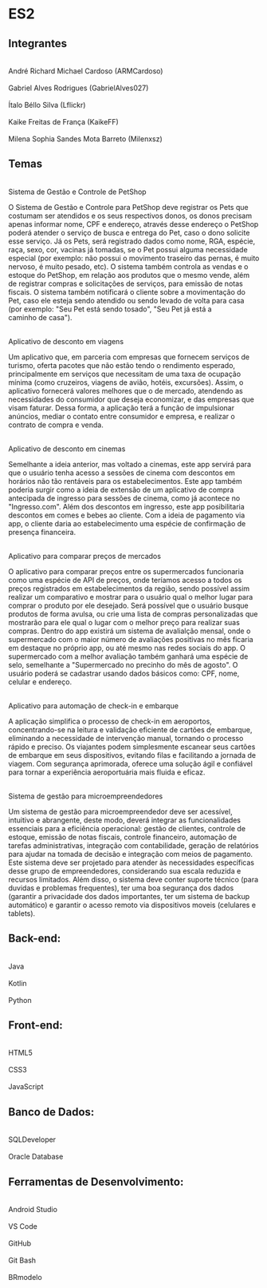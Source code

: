 # ES2
## Integrantes

<br>André Richard Michael Cardoso (ARMCardoso)</br>
<br>Gabriel Alves Rodrigues (GabrielAlves027)</br>
<br>Ítalo Béllo Silva (Lflickr)</br>
<br>Kaike Freitas de França (KaikeFF)</br>
<br>Milena Sophia Sandes Mota Barreto (Milenxsz) </br>

## Temas

<br>Sistema de Gestão e Controle de PetShop

O Sistema de Gestão e Controle para PetShop deve registrar os Pets que costumam ser atendidos e os seus respectivos donos, os donos precisam apenas informar nome, CPF e endereço, através desse endereço o PetShop poderá atender o serviço de busca e entrega do Pet, caso o dono solicite esse serviço. Já os Pets, será registrado dados como nome, RGA, espécie, raça, sexo, cor, vacinas já tomadas, se o Pet possui alguma necessidade especial (por exemplo: não possui o movimento traseiro das pernas, é muito nervoso, é muito pesado, etc). O sistema também controla as vendas e o estoque do PetShop, em relação aos produtos que o mesmo vende, além de registrar compras e solicitações de serviços, para emissão de notas fiscais. O sistema também notificará o cliente sobre a movimentação do Pet, caso ele esteja sendo atendido ou sendo levado de volta para casa (por exemplo: "Seu Pet está sendo tosado", "Seu Pet já está a caminho de casa").</br>

<br>Aplicativo de desconto em viagens 
 
Um aplicativo que, em parceria com empresas que fornecem serviços de turismo, oferta pacotes que não estão tendo o rendimento esperado, principalmente em serviços que necessitam de uma taxa de ocupação mínima (como cruzeiros, viagens de avião, hotéis, excursões). Assim, o aplicativo fornecerá valores melhores que o de mercado, atendendo as necessidades do consumidor que deseja economizar, e das empresas que visam faturar. Dessa forma, a aplicação terá a função de impulsionar anúncios, mediar o contato entre consumidor e empresa, e realizar o contrato de compra e venda.</br>

<br>Aplicativo de desconto em cinemas

Semelhante a ideia anterior, mas voltado a cinemas, este app servirá para que o usuário tenha acesso a sessões de cinema com descontos em horários não tão rentáveis para os estabelecimentos. Este app também poderia surgir como a ideia de extensão de um aplicativo de compra antecipada de ingresso para sessões de cinema, como já acontece no "Ingresso.com". Além dos descontos em ingresso, este app posibilitaria descontos em comes e bebes ao cliente. Com a ideia de pagamento via app, o cliente daria ao estabelecimento uma espécie de confirmação de presença financeira.</br>

<br>Aplicativo para comparar preços de mercados

O aplicativo para comparar preços entre os supermercados funcionaria como uma espécie de API de preços, onde teríamos acesso a todos os preços registrados em estabelecimentos da região, sendo possível assim realizar um comparativo e mostrar para o usuário qual o melhor lugar para comprar o produto por ele desejado. Será possível que o usuário busque produtos de forma avulsa, ou crie uma lista de compras personalizadas que mostrarão para ele qual o lugar com o melhor preço para realizar suas compras. Dentro do app existirá um sistema de avalialção mensal, onde o supermercado com o maior número de avaliações positivas no mês ficaria em destaque no próprio app, ou até mesmo nas redes sociais do app. O supermercado com a melhor avaliação também ganhará uma espécie de selo, semelhante a "Supermercado no precinho do mês de agosto". O usuário poderá se cadastrar usando dados básicos como: CPF, nome, celular e endereço.</br>

<br>Aplicativo para automação de check-in e embarque

A aplicação simplifica o processo de check-in em aeroportos, concentrando-se na leitura e validação eficiente de cartões de embarque, eliminando a necessidade de intervenção manual, tornando o processo rápido e preciso. Os viajantes podem simplesmente escanear seus cartões de embarque em seus dispositivos, evitando filas e facilitando a jornada de viagem. Com segurança aprimorada, oferece uma solução ágil e confiável para tornar a experiência aeroportuária mais fluida e eficaz.</br>

<br>Sistema de gestão para microempreendedores

Um sistema de gestão para microempreendedor deve ser acessível, intuitivo e abrangente, deste modo, deverá integrar as funcionalidades essenciais para a eficiência operacional: gestão de clientes, controle de estoque, emissão de notas fiscais, controle financeiro, automação de tarefas administrativas, integração com contabilidade, geração de relatórios para ajudar na tomada de decisão e integração com meios de pagamento.	Este sistema deve ser projetado para atender às necessidades específicas desse grupo de empreendedores, considerando sua escala reduzida e recursos limitados. Além disso, o sistema deve conter suporte técnico (para duvidas e problemas frequentes), ter uma boa segurança dos dados (garantir a privacidade dos dados importantes, ter um sistema de backup automático) e garantir o acesso remoto via dispositivos moveis (celulares e tablets).


## Back-end:
<br>Java</br>
<br>Kotlin</br>
<br>Python</br>

## Front-end:
<br>HTML5</br>
<br>CSS3</br>
<br>JavaScript</br>

## Banco de Dados:
<br>SQLDeveloper</br>
<br>Oracle Database</br>

## Ferramentas de Desenvolvimento:
<br>Android Studio</br>
<br>VS Code</br>
<br>GitHub</br>
<br>Git Bash</br>
<br>BRmodelo</br>
